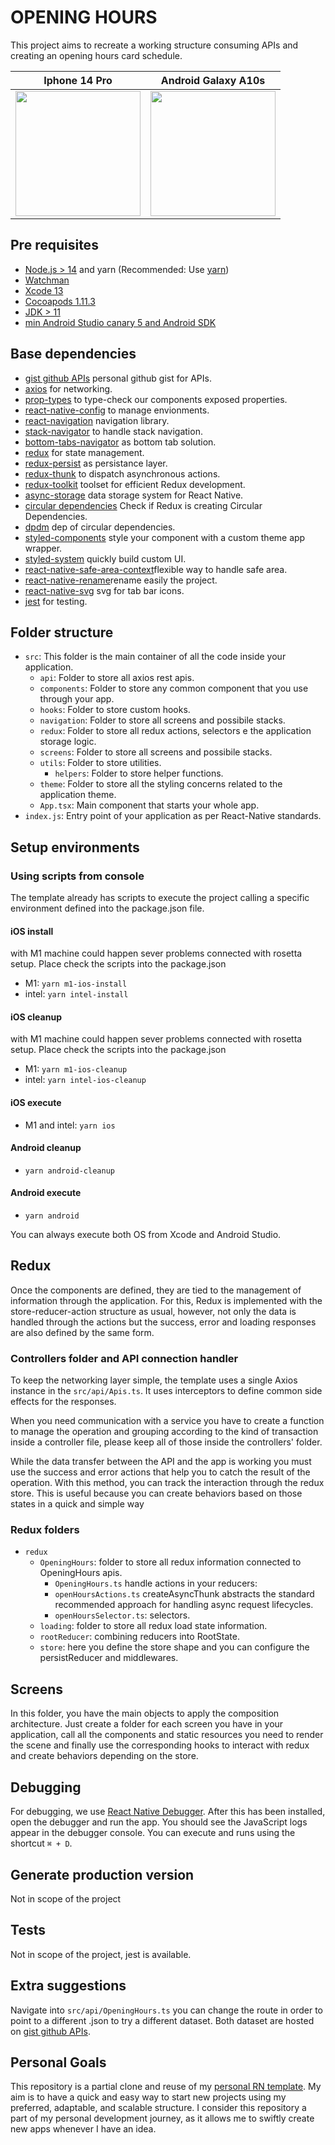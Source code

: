 # OPENING HOURS
This project aims to recreate a working structure consuming APIs and creating an opening hours card schedule.

| Iphone 14 Pro | Android Galaxy A10s |
| --- | --- |
| <img src="https://user-images.githubusercontent.com/22340454/225926108-07da3906-a9c9-4f28-873c-7278b63ca77d.png" width="200"> | <img src="https://user-images.githubusercontent.com/22340454/225926204-56f80e07-e7ee-4723-b4ce-657efc6edeb0.jpg" width="200">


## Pre requisites
- [Node.js > 14](https://nodejs.org) and yarn (Recommended: Use [yarn](https://classic.yarnpkg.com/lang/en/docs/install/#mac-stable))
- [Watchman](https://facebook.github.io/watchman)
- [Xcode 13](https://developer.apple.com/xcode)
- [Cocoapods 1.11.3](https://cocoapods.org)
- [JDK > 11](https://www.oracle.com/java/technologies/javase-jdk11-downloads.html)
- [min Android Studio canary 5 and Android SDK](https://developer.android.com/studio)

## Base dependencies
- [gist github APIs](https://gist.github.com/Gualberto-Vannini) personal github gist for APIs.
- [axios](https://github.com/axios/axios) for networking.
- [prop-types](https://github.com/facebook/prop-types) to type-check our components exposed properties.
- [react-native-config](https://github.com/luggit/react-native-config) to manage envionments.
- [react-navigation](https://reactnavigation.org/) navigation library.
- [stack-navigator](https://reactnavigation.org/docs/stack-navigator/) to handle stack navigation.
- [bottom-tabs-navigator](https://reactnavigation.org/docs/bottom-tab-navigator/) as bottom tab solution.
- [redux](https://redux.js.org/) for state management.
- [redux-persist](https://github.com/rt2zz/redux-persist) as persistance layer.
- [redux-thunk](https://github.com/gaearon/redux-thunk) to dispatch asynchronous actions.
- [redux-toolkit](https://github.com/reduxjs/redux-toolkit) toolset for efficient Redux development.
- [async-storage](https://react-native-async-storage.github.io/async-storage/docs/install/) data storage system for React Native.
- [circular dependencies](https://github.com/acrazing/dpdm) Check if Redux is creating Circular Dependencies.
- [dpdm](https://github.com/acrazing/dpdm#readme) dep of circular dependencies.
- [styled-components](https://github.com/styled-components/styled-components) style your component with a custom theme app wrapper.
- [styled-system](https://styled-system.com) quickly build custom UI.
- [react-native-safe-area-context](https://github.com/th3rdwave/react-native-safe-area-context)flexible way to handle safe area.
- [react-native-rename](https://github.com/junedomingo/react-native-rename)rename easily the project.
- [react-native-svg](https://github.com/software-mansion/react-native-svg) svg for tab bar icons.
- [jest](https://facebook.github.io/jest/) for testing.

## Folder structure
- `src`: This folder is the main container of all the code inside your application.
  - `api`: Folder to store all axios rest apis.
  - `components`: Folder to store any common component that you use through your app.
  - `hooks`: Folder to store custom hooks.
  - `navigation`: Folder to store all screens and possibile stacks.
  - `redux`: Folder to store all redux actions, selectors e the application storage logic.
  - `screens`: Folder to store all screens and possibile stacks.
  - `utils`: Folder to store utilities.
      - `helpers`: Folder to store helper functions.
  - `theme`: Folder to store all the styling concerns related to the application theme.
  - `App.tsx`: Main component that starts your whole app.
- `index.js`: Entry point of your application as per React-Native standards.

## Setup environments

### Using scripts from console

The template already has scripts to execute the project calling a specific environment defined into the package.json file.

#### iOS install
with M1 machine could happen sever problems connected with rosetta setup. Place check the scripts into the package.json
- M1: `yarn m1-ios-install`
- intel: `yarn intel-install`

#### iOS cleanup
with M1 machine could happen sever problems connected with rosetta setup. Place check the scripts into the package.json
- M1: `yarn m1-ios-cleanup`
- intel: `yarn intel-ios-cleanup`

#### iOS execute
- M1 and intel: `yarn ios`

#### Android cleanup
- `yarn android-cleanup`

#### Android execute
- `yarn android`


You can always execute both OS from Xcode and Android Studio.


## Redux
Once the components are defined, they are tied to the management of information through the application. For this, Redux is implemented with the store-reducer-action structure as usual, however, not only the data is handled through the actions but the success, error and loading responses are also defined by the same form.

### Controllers folder and API connection handler

To keep the networking layer simple, the template uses a single Axios instance in the `src/api/Apis.ts`. It uses interceptors to define common side effects for the responses.

When you need communication with a service you have to create a function to manage the operation and grouping according to the kind of transaction inside a controller file, please keep all of those inside the controllers' folder.

While the data transfer between the API and the app is working you must use the success and error actions that help you to catch the result of the operation. With this method, you can track the interaction through the redux store. This is useful because you can create behaviors based on those states in a quick and simple way

### Redux folders

- `redux`
   - `OpeningHours`: folder to store all redux information connected to OpeningHours apis.
      - `OpeningHours.ts` handle actions in your reducers:
      - `openHoursActions.ts` createAsyncThunk abstracts the standard recommended approach for handling async request lifecycles.
      - `openHoursSelector.ts`: selectors.
   - `loading`: folder to store all redux load state information.
   - `rootReducer`: combining reducers into RootState.
   - `store`: here you define the store shape and you can configure the persistReducer and middlewares.


## Screens

In this folder, you have the main objects to apply the composition architecture. Just create a folder for each screen you have in your application, call all the components and static resources you need to render the scene and finally use the corresponding hooks to interact with redux and create behaviors depending on the store.

## Debugging

For debugging, we use [React Native Debugger](https://github.com/jhen0409/react-native-debugger). After this has been installed, open the debugger and run the app. You should see the JavaScript logs appear in the debugger console. You can execute and runs using the shortcut `⌘ + D`.

## Generate production version

Not in scope of the project

## Tests

Not in scope of the project, jest is available.

## Extra suggestions

Navigate into `src/api/OpeningHours.ts` you can change the route in order to point to a different .json to try a different dataset. Both dataset are hosted on [gist github APIs](https://gist.github.com/Gualberto-Vannini).


## Personal Goals

This repository is a partial clone and reuse of my [personal RN template](https://github.com/Gualberto-Vannini/template_RN_2023). My aim is to have a quick and easy way to start new projects using my preferred, adaptable, and scalable structure. I consider this repository a part of my personal development journey, as it allows me to swiftly create new apps whenever I have an idea.
